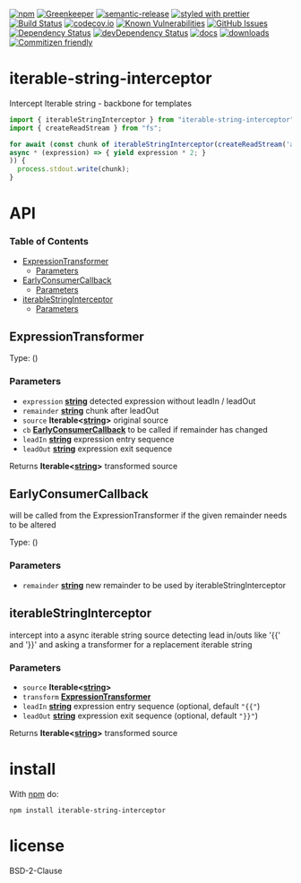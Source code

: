 [![npm](https://img.shields.io/npm/v/iterable-string-interceptor.svg)](https://www.npmjs.com/package/iterable-string-interceptor)
[![Greenkeeper](https://badges.greenkeeper.io/arlac77/iterable-string-interceptor.svg)](https://greenkeeper.io/)
[![semantic-release](https://img.shields.io/badge/%20%20%F0%9F%93%A6%F0%9F%9A%80-semantic--release-e10079.svg)](https://github.com/arlac77/iterable-string-interceptor)
[![styled with prettier](https://img.shields.io/badge/styled_with-prettier-ff69b4.svg)](https://github.com/prettier/prettier)
[![Build Status](https://secure.travis-ci.org/arlac77/iterable-string-interceptor.png)](http://travis-ci.org/arlac77/iterable-string-interceptor)
[![codecov.io](http://codecov.io/github/arlac77/iterable-string-interceptor/coverage.svg?branch=master)](http://codecov.io/github/arlac77/iterable-string-interceptor?branch=master)
[![Known Vulnerabilities](https://snyk.io/test/github/arlac77/iterable-string-interceptor/badge.svg)](https://snyk.io/test/github/arlac77/iterable-string-interceptor)
[![GitHub Issues](https://img.shields.io/github/issues/arlac77/iterable-string-interceptor.svg?style=flat-square)](https://github.com/arlac77/iterable-string-interceptor/issues)
[![Dependency Status](https://david-dm.org/arlac77/iterable-string-interceptor.svg)](https://david-dm.org/arlac77/iterable-string-interceptor)
[![devDependency Status](https://david-dm.org/arlac77/iterable-string-interceptor/dev-status.svg)](https://david-dm.org/arlac77/iterable-string-interceptor#info=devDependencies)
[![docs](http://inch-ci.org/github/arlac77/iterable-string-interceptor.svg?branch=master)](http://inch-ci.org/github/arlac77/iterable-string-interceptor)
[![downloads](http://img.shields.io/npm/dm/iterable-string-interceptor.svg?style=flat-square)](https://npmjs.org/package/iterable-string-interceptor)
[![Commitizen friendly](https://img.shields.io/badge/commitizen-friendly-brightgreen.svg)](http://commitizen.github.io/cz-cli/)

# iterable-string-interceptor

Intercept Iterable string - backbone for templates

<!-- skip-example -->

```javascript
import { iterableStringInterceptor } from "iterable-string-interceptor";
import { createReadStream } from "fs";

for await (const chunk of iterableStringInterceptor(createReadStream('aFile', { encoding: "utf8" }),
async * (expression) => { yield expression * 2; }
)) {
  process.stdout.write(chunk);
}
```

# API

<!-- Generated by documentation.js. Update this documentation by updating the source code. -->

### Table of Contents

-   [ExpressionTransformer](#expressiontransformer)
    -   [Parameters](#parameters)
-   [EarlyConsumerCallback](#earlyconsumercallback)
    -   [Parameters](#parameters-1)
-   [iterableStringInterceptor](#iterablestringinterceptor)
    -   [Parameters](#parameters-2)

## ExpressionTransformer

Type: ()

### Parameters

-   `expression` **[string](https://developer.mozilla.org/docs/Web/JavaScript/Reference/Global_Objects/String)** detected expression without leadIn / leadOut
-   `remainder` **[string](https://developer.mozilla.org/docs/Web/JavaScript/Reference/Global_Objects/String)** chunk after leadOut
-   `source` **Iterable&lt;[string](https://developer.mozilla.org/docs/Web/JavaScript/Reference/Global_Objects/String)>** original source
-   `cb` **[EarlyConsumerCallback](#earlyconsumercallback)** to be called if remainder has changed
-   `leadIn` **[string](https://developer.mozilla.org/docs/Web/JavaScript/Reference/Global_Objects/String)** expression entry sequence
-   `leadOut` **[string](https://developer.mozilla.org/docs/Web/JavaScript/Reference/Global_Objects/String)** expression exit sequence

Returns **Iterable&lt;[string](https://developer.mozilla.org/docs/Web/JavaScript/Reference/Global_Objects/String)>** transformed source

## EarlyConsumerCallback

will be called from the ExpressionTransformer if the given remainder needs to be altered

Type: ()

### Parameters

-   `remainder` **[string](https://developer.mozilla.org/docs/Web/JavaScript/Reference/Global_Objects/String)** new remainder to be used by iterableStringInterceptor

## iterableStringInterceptor

intercept into a async iterable string source detecting lead in/outs like '{{' and '}}'
and asking a transformer for a replacement iterable string

### Parameters

-   `source` **Iterable&lt;[string](https://developer.mozilla.org/docs/Web/JavaScript/Reference/Global_Objects/String)>** 
-   `transform` **[ExpressionTransformer](#expressiontransformer)** 
-   `leadIn` **[string](https://developer.mozilla.org/docs/Web/JavaScript/Reference/Global_Objects/String)** expression entry sequence (optional, default `"{{"`)
-   `leadOut` **[string](https://developer.mozilla.org/docs/Web/JavaScript/Reference/Global_Objects/String)** expression exit sequence (optional, default `"}}"`)

Returns **Iterable&lt;[string](https://developer.mozilla.org/docs/Web/JavaScript/Reference/Global_Objects/String)>** transformed source

# install

With [npm](http://npmjs.org) do:

```shell
npm install iterable-string-interceptor
```

# license

BSD-2-Clause
